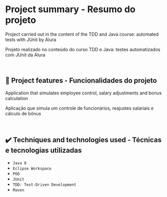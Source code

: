 # Project summary - Resumo do projeto
Project carried out in the content of the TDD and Java course: automated tests with JUnit by Alura

Projeto realizado no conteúdo do curso TDD e Java: testes automatizados com JUnit da Alura


&nbsp;

## 🔨 Project features - Funcionalidades do projeto
Application that simulates employee control, salary adjustments and bonus calculation

Aplicação que simula um controle de funcionários, reajustes salariais e cálculo de bônus


&nbsp;

## ✔️ Techniques and technologies used - Técnicas e tecnologias utilizadas

- ``Java 8``
- ``Eclipse Workspace``
- ``POO``
- ``JUnit``
- ``TDD: Test-Driven Development``
- ``Maven``
